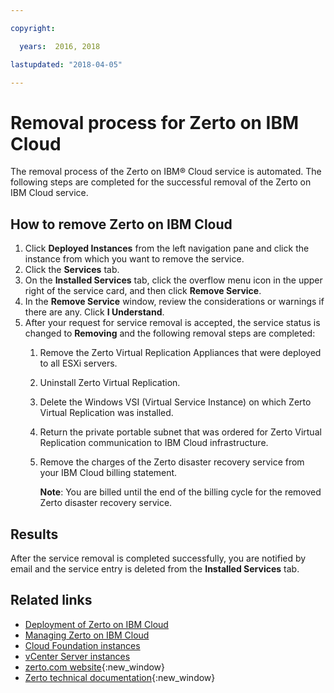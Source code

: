 ```yaml
---

copyright:

  years:  2016, 2018

lastupdated: "2018-04-05"

---
```


# Removal process for Zerto on IBM Cloud
<!-- Do not remove this topic. Though it's no longer in the TOC, it's referenced from the V1.3 release notes -->

The removal process of the Zerto on IBM® Cloud service is automated. The following steps are completed for the successful removal of the Zerto on IBM Cloud service.

## How to remove Zerto on IBM Cloud

1. Click **Deployed Instances** from the left navigation pane and click the instance from which you want to remove the service.
2. Click the **Services** tab.
3. On the **Installed Services** tab, click the overflow menu icon in the upper right of the service card, and then click **Remove Service**.
4. In the **Remove Service** window, review the considerations or warnings if there are any. Click **I Understand**.
5. After your request for service removal is accepted, the service status is changed to **Removing** and the following removal steps are completed:   
   1. Remove the Zerto Virtual Replication Appliances that were deployed to all ESXi servers.
   2. Uninstall Zerto Virtual Replication.
   3. Delete the Windows VSI (Virtual Service Instance) on which Zerto Virtual Replication was installed.
   4. Return the private portable subnet that was ordered for Zerto Virtual Replication communication to IBM Cloud  infrastructure.   
   5. Remove the charges of the Zerto disaster recovery service from your IBM Cloud billing statement.

      **Note**: You are billed until the end of the billing cycle for the removed Zerto disaster recovery service.

## Results

After the service removal is completed successfully, you are notified by email and the service entry is deleted from the **Installed Services** tab.

## Related links

* [Deployment of Zerto on IBM Cloud](addingzertodr.html)
* [Managing Zerto on IBM Cloud](managingzertodr.html)
* [Cloud Foundation instances](../sddc/sd_cloudfoundationoverview.html)
* [vCenter Server instances](../vcenter/vc_vcenterserveroverview.html)
* [zerto.com website](https://www.zerto.com){:new_window}
* [Zerto technical documentation](https://www.zerto.com/myzerto/technical-documentation/){:new_window}
